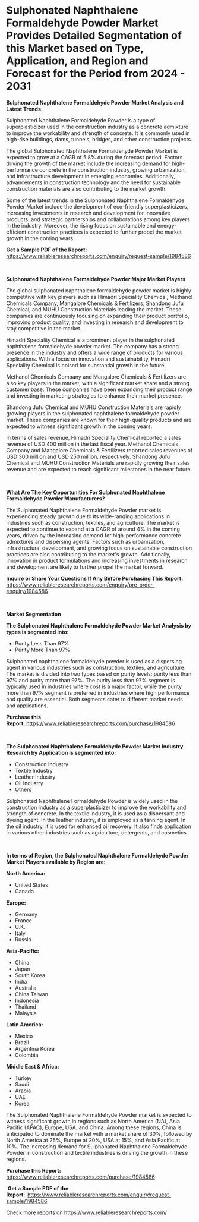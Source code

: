 <p><h1>Sulphonated Naphthalene Formaldehyde Powder Market Provides Detailed Segmentation of this Market based on Type, Application, and Region and Forecast for the Period from 2024 - 2031</h1></p><p><strong>Sulphonated Naphthalene Formaldehyde Powder Market Analysis and Latest Trends</strong></p>
<p><p>Sulphonated Naphthalene Formaldehyde Powder is a type of superplasticizer used in the construction industry as a concrete admixture to improve the workability and strength of concrete. It is commonly used in high-rise buildings, dams, tunnels, bridges, and other construction projects.</p><p>The global Sulphonated Naphthalene Formaldehyde Powder Market is expected to grow at a CAGR of 5.8% during the forecast period. Factors driving the growth of the market include the increasing demand for high-performance concrete in the construction industry, growing urbanization, and infrastructure development in emerging economies. Additionally, advancements in construction technology and the need for sustainable construction materials are also contributing to the market growth.</p><p>Some of the latest trends in the Sulphonated Naphthalene Formaldehyde Powder Market include the development of eco-friendly superplasticizers, increasing investments in research and development for innovative products, and strategic partnerships and collaborations among key players in the industry. Moreover, the rising focus on sustainable and energy-efficient construction practices is expected to further propel the market growth in the coming years.</p></p>
<p><strong>Get a Sample PDF of the Report:&nbsp;</strong> <a href="https://www.reliableresearchreports.com/enquiry/request-sample/1984586">https://www.reliableresearchreports.com/enquiry/request-sample/1984586</a></p>
<p>&nbsp;</p>
<p><strong>Sulphonated Naphthalene Formaldehyde Powder Major Market Players</strong></p>
<p><p>The global sulphonated naphthalene formaldehyde powder market is highly competitive with key players such as Himadri Speciality Chemical, Methanol Chemicals Company, Mangalore Chemicals & Fertilizers, Shandong Jufu Chemical, and MUHU Construction Materials leading the market. These companies are continuously focusing on expanding their product portfolio, improving product quality, and investing in research and development to stay competitive in the market.</p><p>Himadri Speciality Chemical is a prominent player in the sulphonated naphthalene formaldehyde powder market. The company has a strong presence in the industry and offers a wide range of products for various applications. With a focus on innovation and sustainability, Himadri Speciality Chemical is poised for substantial growth in the future.</p><p>Methanol Chemicals Company and Mangalore Chemicals & Fertilizers are also key players in the market, with a significant market share and a strong customer base. These companies have been expanding their product range and investing in marketing strategies to enhance their market presence.</p><p>Shandong Jufu Chemical and MUHU Construction Materials are rapidly growing players in the sulphonated naphthalene formaldehyde powder market. These companies are known for their high-quality products and are expected to witness significant growth in the coming years.</p><p>In terms of sales revenue, Himadri Speciality Chemical reported a sales revenue of USD 400 million in the last fiscal year. Methanol Chemicals Company and Mangalore Chemicals & Fertilizers reported sales revenues of USD 300 million and USD 250 million, respectively. Shandong Jufu Chemical and MUHU Construction Materials are rapidly growing their sales revenue and are expected to reach significant milestones in the near future.</p></p>
<p>&nbsp;</p>
<p><strong>What Are The Key Opportunities For Sulphonated Naphthalene Formaldehyde Powder Manufacturers?</strong></p>
<p><p>The Sulphonated Naphthalene Formaldehyde Powder market is experiencing steady growth due to its wide-ranging applications in industries such as construction, textiles, and agriculture. The market is expected to continue to expand at a CAGR of around 4% in the coming years, driven by the increasing demand for high-performance concrete admixtures and dispersing agents. Factors such as urbanization, infrastructural development, and growing focus on sustainable construction practices are also contributing to the market's growth. Additionally, innovation in product formulations and increasing investments in research and development are likely to further propel the market forward.</p></p>
<p><strong>Inquire or Share Your Questions If Any Before Purchasing This Report:</strong> <a href="https://www.reliableresearchreports.com/enquiry/pre-order-enquiry/1984586">https://www.reliableresearchreports.com/enquiry/pre-order-enquiry/1984586</a></p>
<p>&nbsp;</p>
<p><strong>Market Segmentation</strong></p>
<p><strong>The Sulphonated Naphthalene Formaldehyde Powder Market Analysis by types is segmented into:</strong></p>
<p><ul><li>Purity Less Than 97%</li><li>Purity More Than 97%</li></ul></p>
<p><p>Sulphonated naphthalene formaldehyde powder is used as a dispersing agent in various industries such as construction, textiles, and agriculture. The market is divided into two types based on purity levels: purity less than 97% and purity more than 97%. The purity less than 97% segment is typically used in industries where cost is a major factor, while the purity more than 97% segment is preferred in industries where high performance and quality are essential. Both segments cater to different market needs and applications.</p></p>
<p><strong>Purchase this Report:&nbsp;</strong><a href="https://www.reliableresearchreports.com/purchase/1984586">https://www.reliableresearchreports.com/purchase/1984586</a></p>
<p>&nbsp;</p>
<p><strong>The Sulphonated Naphthalene Formaldehyde Powder Market Industry Research by Application is segmented into:</strong></p>
<p><ul><li>Construction Industry</li><li>Textile Industry</li><li>Leather Industry</li><li>Oil Industry</li><li>Others</li></ul></p>
<p><p>Sulphonated Naphthalene Formaldehyde Powder is widely used in the construction industry as a superplasticizer to improve the workability and strength of concrete. In the textile industry, it is used as a dispersant and dyeing agent. In the leather industry, it is employed as a tanning agent. In the oil industry, it is used for enhanced oil recovery. It also finds application in various other industries such as agriculture, detergents, and cosmetics.</p></p>
<p>&nbsp;</p>
<p><strong>In terms of Region, the Sulphonated Naphthalene Formaldehyde Powder Market Players available by Region are:</strong></p>
<p>
    <p> <strong> North America: </strong>
        <ul>
            <li>United States</li>
            <li>Canada</li>
        </ul>
        </p> 
    <p> <strong> Europe: </strong>
        <ul>
            <li>Germany</li>
            <li>France</li>
            <li>U.K.</li>
            <li>Italy</li>
            <li>Russia</li>
        </ul>
        </p> 
    <p> <strong> Asia-Pacific: </strong>
        <ul>
            <li>China</li>
            <li>Japan</li>
            <li>South Korea</li>
            <li>India</li>
            <li>Australia</li>
            <li>China Taiwan</li>
            <li>Indonesia</li>
            <li>Thailand</li>
            <li>Malaysia</li>
        </ul>
        </p> 
    <p> <strong> Latin America: </strong>
        <ul>
            <li>Mexico</li>
            <li>Brazil</li>
            <li>Argentina Korea</li>
            <li>Colombia</li>
        </ul>
        </p> 
    <p> <strong> Middle East & Africa: </strong>
        <ul>
            <li>Turkey</li>
            <li>Saudi</li>
            <li>Arabia</li>
            <li>UAE</li>
            <li>Korea</li>
        </ul>
    </p>
    </p>
<p><p>The Sulphonated Naphthalene Formaldehyde Powder market is expected to witness significant growth in regions such as North America (NA), Asia Pacific (APAC), Europe, USA, and China. Among these regions, China is anticipated to dominate the market with a market share of 30%, followed by North America at 25%, Europe at 20%, USA at 15%, and Asia Pacific at 10%. The increasing demand for Sulphonated Naphthalene Formaldehyde Powder in construction and textile industries is driving the growth in these regions.</p></p>
<p><strong>Purchase this Report: </strong><a href="https://www.reliableresearchreports.com/purchase/1984586">https://www.reliableresearchreports.com/purchase/1984586</a></p>
<p>&nbsp;<strong>Get a Sample PDF of the Report:&nbsp;&nbsp;</strong><a href="https://www.reliableresearchreports.com/enquiry/request-sample/1984586">https://www.reliableresearchreports.com/enquiry/request-sample/1984586</a></p>
<p><strong></strong></p>
<p>Check more reports on https://www.reliableresearchreports.com/</p>